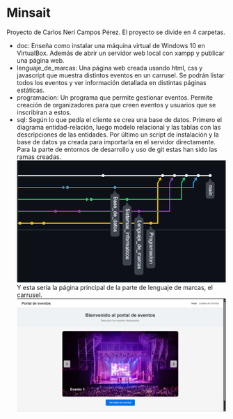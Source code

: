# Minsait
Proyecto de Carlos Nerí Campos Pérez.
El proyecto se divide en 4 carpetas.
- doc: Enseña como instalar una máquina virtual de Windows 10 en VirtualBox. Además de abrir un servidor web local con xampp y publicar una página web.
- lenguaje_de_marcas: Una página web creada usando html, css y javascript que muestra distintos eventos en un carrusel. Se podrán listar todos los eventos y ver información detallada en distintas páginas estáticas.
- programacion: Un programa que permite gestionar eventos. Permite creación de organizadores para que creen eventos y usuarios que se inscribiran a estos.
- sql: Según lo que pedía el cliente se crea una base de datos. Primero el diagrama entidad-relación, luego modelo relacional y las tablas con las descripciones de las entidades. Por último un script de instalación y la base de datos ya creada para importarla en el servidor directamente.<br>
Para la parte de entornos de desarrollo y uso de git estas han sido las ramas creadas.
![Grafo_ramas](./assets/ramas.png)<br>
Y esta sería la página principal de la parte de lenguaje de marcas, el carrusel.
![Web](./assets/Web.png)